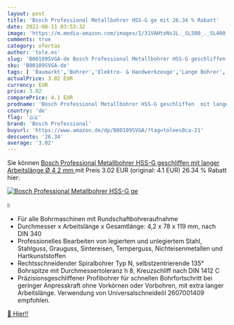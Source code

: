 ```yaml
---
layout: post
title: 'Bosch Professional Metallbohrer HSS-G ge mit 26.34 % Rabatt'
date: 2021-08-11 03:53:32
image: 'https://m.media-amazon.com/images/I/31VAHtoNsJL._SL500_._SL400_.jpg'
comments: true
category: ofertas
author: 'tole.es'
slug: 'B00109SVGA-de Bosch Professional Metallbohrer HSS-G geschliffen mit...'
sku: 'B00109SVGA-de'
tags: [ 'Baumarkt','Bohrer','Elektro- & Handwerkzeuge','Lange Bohrer','Spiralbohrer','Zubehör für Elektrowerkzeuge','bosch professional', ]
actualPrice: 3.02 EUR
currency: EUR
price: 3.02
comparePrice: 4.1 EUR
prodname: 'Bosch Professional Metallbohrer HSS-G geschliffen  mit langer Arbeitslänge  Ø 4 2 mm '
country: 'de'
flag: '🇩🇪'
brand: 'Bosch Professional'
buyurl: 'https://www.amazon.de/dp/B00109SVGA/?tag=tolees0ca-21'
descuento: '26.34'
average: '3.02'
---
```


Sie können [Bosch Professional Metallbohrer HSS-G geschliffen  mit langer Arbeitslänge  Ø 4 2 mm ](https://www.amazon.de/dp/B00109SVGA/?tag=tolees0ca-21) mit Preis 3.02 EUR (original: 4.1 EUR) 26.34 % Rabatt hier:

[![Bosch Professional Metallbohrer HSS-G ge](https://m.media-amazon.com/images/I/31VAHtoNsJL._SL500_._SL400_.jpg)](https://www.amazon.de/dp/B00109SVGA/?tag=tolees0ca-21)

ℹ️:

- Für alle Bohrmaschinen mit Rundschaftbohreraufnahme
- Durchmesser x Arbeitslänge x Gesamtlänge: 4,2 x 78 x 119 mm, nach DIN 340
- Professionelles Bearbeiten von legiertem und unlegiertem Stahl, Stahlguss, Grauguss, Sintereisen, Temperguss, Nichteisenmetallen und Hartkunststoffen
- Rechtsschneidender Spiralbohrer Typ N, selbstzentrierende 135° Bohrspitze mit Durchmessertoleranz h 8, Kreuzschliff nach DIN 1412 C
- Präzisionsgeschliffener Profibohrer für schnellen Bohrfortschritt bei geringer Anpresskraft ohne Vorkörnen oder Vorbohren, mit extra langer Arbeitslänge. Verwendung von Universalschneideöl 2607001409 empfohlen.

[🛒 Hier!!](https://www.amazon.de/dp/B00109SVGA/?tag=tolees0ca-21)

